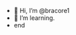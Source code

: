 - 👋 Hi, I’m @bracore1
- 🌱 I’m learning.
- end



<!---
bracore1/bracore1 is a ✨ special ✨ repository because its `README.md` (this file) appears on your GitHub profile.
You can click the Preview link to take a look at your changes.
--->
